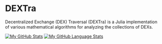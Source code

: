 # DEXTra


Decentralized Exchange (DEX) Traversal (DEXTra) is a Julia implementation of various mathematical algorithms for analyzing the collections of DEXs.

[![My GitHub Stats](https://github-readme-stats.vercel.app/api/?username=jasongaylord&count_private=true&theme=tokyonight&showicons=true)]()
[![My GitHub Language Stats](https://github-readme-stats.vercel.app/api/top-langs/?username=jasongaylord&langs_count=5&theme=tokyonight)]()
